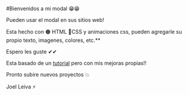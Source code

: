 
#Bienvenidos a mi modal 😁😁

Pueden usar el modal en sus sitios web!

Esta hecho con 🟠 HTML  🔵CSS y animaciones css, pueden agregarle su propio texto, imagenes, colores, etc.**

Espero les guste ✔✔

Esta basado de un [tutorial](https://www.youtube.com/watch?v=bRgCPSl0Kxw&ab_channel=AlexCGDesign "tutorial") pero con mis mejoras propias!! 


Pronto subire nuevos proyectos 💥



Joel Leiva ⚡
